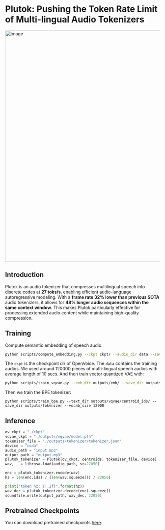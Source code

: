# Plutok: Pushing the Token Rate Limit of Multi-lingual Audio Tokenizers

<img width="754" alt="image" src="https://github.com/user-attachments/assets/46f780aa-8d82-4f23-aae7-fdc40f3750dc" />

## Introduction
Plutok is an audio tokenizer that compresses multilingual speech into discrete codes at **27 toks/s**, enabling efficient audio-language autoregressive modeling. With a **frame rate 32% lower than previous SOTA** audio tokenizers, it allows for **48% longer audio sequences within the same context window**. This makes Plutok particularly effective for processing extended audio content while maintaining high-quality compression.

## Training
Compute semantic embedding of speech audio:
```bash
python scripts/compute_embedding.py --ckpt ckpt/ --audio_dir data --save_dir outputs --nproc 32
```
The `ckpt` is the checkpoint dir of OpenVoice. The `data` contains the training audios. We used around 120000 pieces of multi-lingual speech audios with average length of 10 secs. And then train vector quantized VAE with:
```bash
python scripts/train_vqvae.py --emb_dir outputs/emb/ --save_dir outputs/vqvae
```
Then we train the BPE tokenizer:
```
python scripts/train_bpe.py --text_dir outputs/vqvae/centroid_ids/ --save_dir outputs/tokenizer --vocab_size 12000
```

## Inference
```python
ov_ckpt = "./ckpt"
vqvae_ckpt = "./outputs/vqvae/model.pth"
tokenizer_file = "./outputs/tokenizer/tokenizer.json"
device = "cuda"
audio_path = "input.mp3" 
output_path = "output.mp3"
plutok_tokenizer = Plutok(ov_ckpt, centroids, tokenizer_file, device)
wav, _ = librosa.load(audio_path, sr=22050)

enc = plutok_tokenizer.encode(wav)
hz = len(enc.ids) / (len(wav.squeeze()) / 22050)

print("token hz: {:.2f}".format(hz))
wav_dec = plutok_tokenizer.decode(enc).squeeze()
soundfile.write(output_path, wav_dec, 22050)
```

## Pretrained Checkpoints
You can download pretrained checkpoints [here](https://github.com/Zengyi-Qin/plutok/releases/download/v0.1/pretrained.zip).
